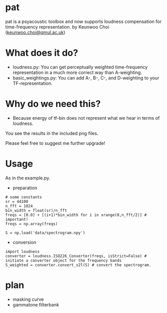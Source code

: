 # pat
pat is a psyacoustic toolbox and now supports loudness compensation for time-frequency representation.
by Keunwoo Choi (keunwoo.choi@qmul.ac.uk)

# What does it do?
* loudness.py: You can get perceptually weighted time-frequency representation in a much more correct way than A-weighting.
* basic_weightings.py: You can add A-, B-, C-, and D-weighting to your TF-representation.

# Why do we need this?
* Because energy of tf-bin does not represent what we hear in terms of loudness.

You see the results in the included png files.

Please feel free to suggest me further upgrade!

# Usage
As in the example.py.
* preparation
```
# some constants
sr = 44100
n_fft = 1024
bin_width = float(sr)/n_fft
freqs = [0.0] + [(i+1)*bin_width for i in xrange(0,n_fft/2)] # important!
freqs = np.array(freqs)

S = np.load('data/spectrogram.npy')
```
* conversion
```
import loudness
converter = loudness.ISO226_Converter(freqs, isStrict=False) # initiate a converter object for the frequency bands
S_weighted = converter.convert_s2l(S) # convert the spectrogram.
```

# plan

- masking curve
- gammatone filterbank

